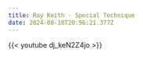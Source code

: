 ```yaml
---
title: Ray Keith - Special Technique
date: 2024-08-18T20:56:21.377Z
---
```

{{< youtube dj_keN2Z4jo >}}